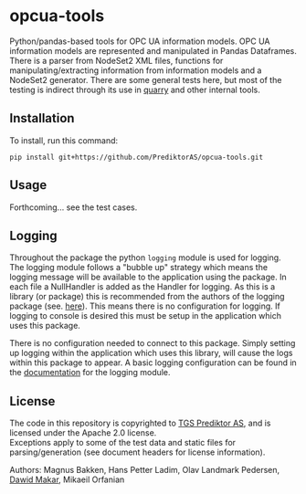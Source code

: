 # opcua-tools
Python/pandas-based tools for OPC UA information models.
OPC UA information models are represented and manipulated in Pandas Dataframes.
There is a parser from NodeSet2 XML files, functions for manipulating/extracting information from information models and a NodeSet2 generator.
There are some general tests here, but most of the testing is indirect through its use in [quarry](https://github.com/PrediktorAS/quarry) and other internal tools.
## Installation
To install, run this command:
```
pip install git+https://github.com/PrediktorAS/opcua-tools.git
```
## Usage
Forthcoming... see the test cases.

## Logging

Throughout the package the python `logging` module is used for logging. The
logging module follows a "bubble up" strategy which means the logging message
will be available to the application using the package. In each file a
NullHandler is added as the Handler for logging. As this is a library (or package)
this is recommended from the authors of the logging package (see. [here](https://docs.python.org/3/howto/logging.html#configuring-logging-for-a-library)). This means there is
no configuration for logging. If logging to console is desired this must be
setup in the application which uses this package.

There is no configuration needed to connect to this package. Simply setting up
logging within the application which uses this library, will cause the logs
within this package to appear. A basic logging configuration can be found in the
[documentation](https://docs.python.org/3/howto/logging.html) for the logging
module.



## License
The code in this repository is copyrighted to [TGS Prediktor AS](https://prediktor.com), and is licensed under the Apache 2.0 license. \
Exceptions apply to some of the test data and static files for parsing/generation (see document headers for license information).

Authors:
Magnus Bakken, Hans Petter Ladim, Olav Landmark Pedersen, [Dawid Makar](dawid.makar@tgs.com), Mikaeil Orfanian
